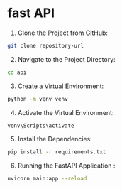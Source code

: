 # fast API

1. Clone the Project from GitHub:
   
```bash
git clone repository-url
``` 

2. Navigate to the Project Directory:

```bash
cd api
``` 

3. Create a Virtual Environment:

```bash
python -m venv venv
``` 

4. Activate the Virtual Environment:

```bash
venv\Scripts\activate
``` 

5. Install the Dependencies:

```bash
pip install -r requirements.txt
``` 

6. Running the FastAPI Application : 

```bash
uvicorn main:app --reload
``` 